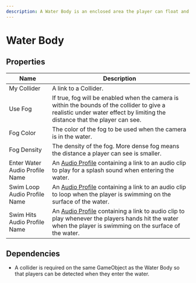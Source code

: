 ```yaml
---
description: A Water Body is an enclosed area the player can float and swim within.
---
```


# Water Body

## Properties

| Name                           | Description                                                                                                                                                                                          |
| ------------------------------ | ---------------------------------------------------------------------------------------------------------------------------------------------------------------------------------------------------- |
| My Collider                    | A link to a Collider.                                                                                                                                                                                |
| Use Fog                        | If true, fog will be enabled when the camera is within the bounds of the collider to give a realistic under water effect by limiting the distance that the player can see.                           |
| Fog Color                      | The color of the fog to be used when the camera is in the water.                                                                                                                                     |
| Fog Density                    | The density of the fog.  More dense fog means the distance a player can see is smaller.                                                                                                              |
| Enter Water Audio Profile Name | An [Audio Profile](../scriptable-objects/audio-profile.md) containing a link to an audio clip to play for a splash sound when entering the water.                                                    |
| Swim Loop Audio Profile Name   | An [Audio Profile](../scriptable-objects/audio-profile.md) containing a link to an audio clip to loop when the player is swimming on the surface of the water.                                       |
| Swim Hits Audio Profile Name   | An [Audio Profile](../scriptable-objects/audio-profile.md) containing a link to audio clip to play whenever the players hands hit the water when the player is swimming on the surface of the water. |

## Dependencies

* A collider is required on the same GameObject as the Water Body so that players can be detected when they enter the water.
